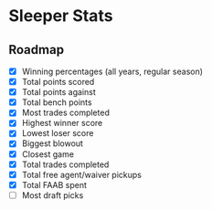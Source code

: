 # Sleeper Stats

## Roadmap

- [x] Winning percentages (all years, regular season)
- [x] Total points scored
- [x] Total points against
- [x] Total bench points
- [x] Most trades completed
- [x] Highest winner score
- [x] Lowest loser score
- [x] Biggest blowout
- [x] Closest game
- [x] Total trades completed
- [x] Total free agent/waiver pickups
- [x] Total FAAB spent
- [ ] Most draft picks
